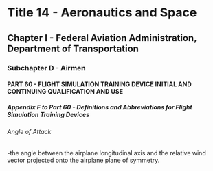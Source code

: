
# Title 14 - Aeronautics and Space
## Chapter I - Federal Aviation Administration, Department of Transportation
### Subchapter D - Airmen
#### PART 60 - FLIGHT SIMULATION TRAINING DEVICE INITIAL AND CONTINUING QUALIFICATION AND USE
##### Appendix F to Part 60 - Definitions and Abbreviations for Flight Simulation Training Devices
###### Angle of Attack

-the angle between the airplane longitudinal axis and the relative wind vector projected onto the airplane plane of symmetry.
